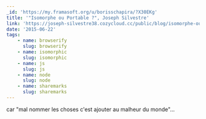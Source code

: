 ```yaml
---
_id: 'https://my.framasoft.org/u/borisschapira/?X30EKg'
title: '"Isomorphe ou Portable ?", Joseph Silvestre'
link: 'https://joseph-silvestre38.cozycloud.cc/public/blog/isomorphe-ou-portable/'
date: '2015-06-22'
tags:
    - name: browserify
      slug: browserify
    - name: isomorphic
      slug: isomorphic
    - name: js
      slug: js
    - name: node
      slug: node
    - name: sharemarks
      slug: sharemarks
---
```


<div class="markdown"><p>car &quot;mal nommer les choses c'est ajouter au malheur du monde&quot;...
</p></div>
